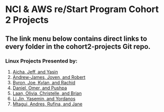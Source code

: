 
<h1>NCI & AWS re/Start Program Cohort 2 Projects</h1>
<h2>The link menu below contains direct links to every folder in the cohort2-projects Git repo.</h2>

<h3>Linux Projects Presented by:</h3>
<ol>
<li><a href="https://github.com/dunieskiotano/cohort2-projects/tree/master/Aicha-%20Jeff-Yasin" target="_blank">Aicha, Jeff, and Yasin</a></li>
<li><a href="https://github.com/dunieskiotano/cohort2-projects/tree/master/Andrew-James-Joven-Robert">Andrew-James, Joven, and Robert</a></li>
 <li><a href="https://github.com/dunieskiotano/cohort2-projects/blob/master/Byron-Joe-Kylan-Rachid/Big%20Pizza%20-%20Joe%20-%20Kylan%20-%20Rachid%20-%20Byron.txt">Byron, Joe, Kylan, and Rachid</a></li>
 <li><a href="https://github.com/dunieskiotano/cohort2-projects/tree/master/Daniel-Pushpa-Omer">Daniel, Omer, and Pushpa</a></li>
 <li><a href="https://github.com/dunieskiotano/cohort2-projects/blob/master/Laan-Olivia-Christelle-Brian/pizza_sublime.sh">Laan, Olivia, Christelle, and Brian</a></li>
 <li><a href="https://github.com/dunieskiotano/cohort2-projects/tree/master/Li%20Jin-Yasemin-Yordanos">Li Jin, Yasemin, and Yordanos</a></li>
 <li><a href="https://github.com/dunieskiotano/cohort2-projects/blob/master/Mtagui-Andres-Rufina-Jane/AWSome%20Pizzeeria.sh.txt">Mtagui, Andres, Rufina, and Jane</a></li>
<ol>
 
 
 
